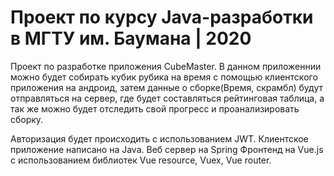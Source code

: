 # Проект по курсу Java-разработки в МГТУ им. Баумана | 2020

Проект по разработке приложения CubeMaster.
В данном приложеннии можно будет собирать кубик рубика на время с помощью клиентского приложения на андроид, затем данные о сборке(Время, скрамбл)
будут отправляться на сервер, где будет составляться рейтинговая таблица, а так же можно будет отследить свой прогресс и проанализировать сборку.

Авторизация будет происходить с использованием JWT.
Клиентское приложение написано на Java.
Веб сервер на Spring
Фронтенд на Vue.js с использованием библиотек Vue resource, Vuex, Vue router.